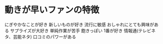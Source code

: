 # 動きが早いファンの特徴
 にぎやかなことが好き
 新しいものが好き
 流行に敏感
 おしゃれにとても興味がある
 サプライズが大好き
 単純作業が苦手
 飽きっぽい
 1番が好き
 情報通(テレビネタ、芸能ネタ)
 口コミのパワーがある

